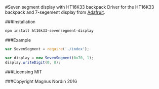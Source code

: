 #Seven segment display with HT16K33 backpack
Driver for the HT16K33 backpack and 7-segement display from [Adafruit](https://learn.adafruit.com/adafruit-led-backpack/0-dot-56-seven-segment-backpack).

###Installation
```sh
npm install ht16k33-sevensegment-display
```

###Example
```js
var SevenSegment = require('./index');

var display = new SevenSegment(0x70, 1);
display.writeDigit(0, 8);

```

###Licensing
MIT

###Copyright
Magnus Nordin 2016
